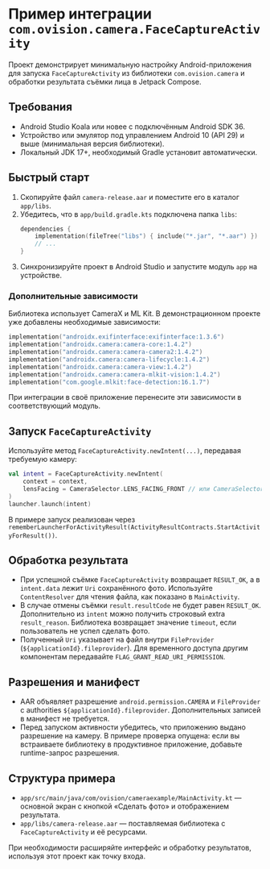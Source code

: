 # Пример интеграции `com.ovision.camera.FaceCaptureActivity`

Проект демонстрирует минимальную настройку Android-приложения для запуска `FaceCaptureActivity` из библиотеки `com.ovision.camera` и обработки результата съёмки лица в Jetpack Compose.

## Требования
- Android Studio Koala или новее с подключённым Android SDK 36.
- Устройство или эмулятор под управлением Android 10 (API 29) и выше (минимальная версия библиотеки).
- Локальный JDK 17+, необходимый Gradle установит автоматически.

## Быстрый старт
1. Скопируйте файл `camera-release.aar` и поместите его в каталог `app/libs`.
2. Убедитесь, что в `app/build.gradle.kts` подключена папка `libs`:
   ```kotlin
   dependencies {
       implementation(fileTree("libs") { include("*.jar", "*.aar") })
       // ...
   }
   ```
3. Синхронизируйте проект в Android Studio и запустите модуль `app` на устройстве.

### Дополнительные зависимости
Библиотека использует CameraX и ML Kit. В демонстрационном проекте уже добавлены необходимые зависимости:
```kotlin
implementation("androidx.exifinterface:exifinterface:1.3.6")
implementation("androidx.camera:camera-core:1.4.2")
implementation("androidx.camera:camera-camera2:1.4.2")
implementation("androidx.camera:camera-lifecycle:1.4.2")
implementation("androidx.camera:camera-view:1.4.2")
implementation("androidx.camera:camera-mlkit-vision:1.4.2")
implementation("com.google.mlkit:face-detection:16.1.7")
```
При интеграции в своё приложение перенесите эти зависимости в соответствующий модуль.

## Запуск `FaceCaptureActivity`
Используйте метод `FaceCaptureActivity.newIntent(...)`, передавая требуемую камеру:
```kotlin
val intent = FaceCaptureActivity.newIntent(
    context = context,
    lensFacing = CameraSelector.LENS_FACING_FRONT // или CameraSelector.LENS_FACING_BACK
)
launcher.launch(intent)
```
В примере запуск реализован через `rememberLauncherForActivityResult(ActivityResultContracts.StartActivityForResult())`.

## Обработка результата
- При успешной съёмке `FaceCaptureActivity` возвращает `RESULT_OK`, а в `intent.data` лежит `Uri` сохранённого фото. Используйте `ContentResolver` для чтения файла, как показано в `MainActivity`.
- В случае отмены съёмки `result.resultCode` не будет равен `RESULT_OK`. Дополнительно из `intent` можно получить строковый extra `result_reason`. Библиотека возвращает значение `timeout`, если пользователь не успел сделать фото.
- Полученный `Uri` указывает на файл внутри `FileProvider` (`${applicationId}.fileprovider`). Для временного доступа другим компонентам передавайте `FLAG_GRANT_READ_URI_PERMISSION`.

## Разрешения и манифест
- AAR объявляет разрешение `android.permission.CAMERA` и `FileProvider` с authorities `${applicationId}.fileprovider`. Дополнительных записей в манифест не требуется.
- Перед запуском активности убедитесь, что приложению выдано разрешение на камеру. В примере проверка опущена: если вы встраиваете библиотеку в продуктивное приложение, добавьте runtime-запрос разрешения.

## Структура примера
- `app/src/main/java/com/ovision/cameraexample/MainActivity.kt` — основной экран с кнопкой «Сделать фото» и отображением результата.
- `app/libs/camera-release.aar` — поставляемая библиотека с `FaceCaptureActivity` и её ресурсами.

При необходимости расширяйте интерфейс и обработку результатов, используя этот проект как точку входа.
